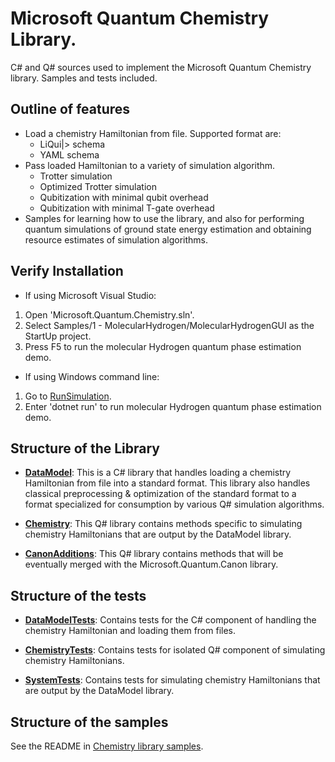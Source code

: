 # Microsoft Quantum Chemistry Library. 

C# and Q# sources used to implement the Microsoft Quantum Chemistry library. Samples and tests included.

## Outline of features
- Load a chemistry Hamiltonian from file. Supported format are:
    - LiQui|> schema
    - YAML schema
- Pass loaded Hamiltonian to a variety of simulation algorithm.
    - Trotter simulation
    - Optimized Trotter simulation
    - Qubitization with minimal qubit overhead
    - Qubitization with minimal T-gate overhead
- Samples for learning how to use the library, and also for performing quantum simulations of ground state energy estimation and obtaining resource estimates of simulation algorithms.

## Verify Installation
- If using Microsoft Visual Studio:
1. Open 'Microsoft.Quantum.Chemistry.sln'.
2. Select Samples/1 - MolecularHydrogen/MolecularHydrogenGUI as the StartUp project.
3. Press F5 to run the molecular Hydrogen quantum phase estimation demo.

- If using Windows command line:
1. Go to [RunSimulation](../Samples/Chemistry/MolecularHydrogenGUI).
2. Enter 'dotnet run' to run molecular Hydrogen quantum phase estimation demo.


## Structure of the Library

- **[DataModel](src/DataModel/)**:
    This is a C# library that handles loading a chemistry Hamiltonian from file into a standard format. This library also handles classical preprocessing & optimization of the standard format to a format specialized for consumption by various Q# simulation algorithms.

- **[Chemistry](src/Chemistry/)**:
    This Q# library contains methods specific to simulating chemistry Hamiltonians that are output by the DataModel library.

- **[CanonAdditions](src/CanonAdditions/)**:
    This Q# library contains methods that will be eventually merged with the Microsoft.Quantum.Canon library.

## Structure of the tests

- **[DataModelTests](tests/DataModelTests/)**:
    Contains tests for the C# component of handling the chemistry Hamiltonian and loading them from files. 

- **[ChemistryTests](tests/ChemistryTests/)**:
    Contains tests for isolated Q# component of simulating chemistry Hamiltonians.

- **[SystemTests](tests/SystemTests/)**:
    Contains tests for simulating chemistry Hamiltonians that are output by the DataModel library. 

## Structure of the samples
See the README in [Chemistry library samples](../Samples/Chemistry).
